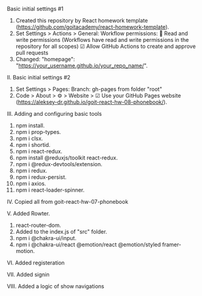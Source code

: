 Basic initial settings #1
1. Created this repository by React homework template (https://github.com/goitacademy/react-homework-template).
2. Set Settings > Actions > General:
   Workflow permissions:
   🔘 Read and write permissions (Workflows have read and write permissions in the repository for all scopes)
   ☑  Allow GitHub Actions to create and approve pull requests
3. Changed: "homepage": "https://your_username.github.io/your_repo_name/".

II. Basic initial settings #2
1. Set Settings > Pages:
   Branch: gh-pages from folder "root"
2. Code > About > ⚙ > Website > ☑ Use your GitHub Pages website
   (https://aleksey-dr.github.io/goit-react-hw-08-phonebook/).

III. Adding and configuring basic tools
1. npm install.
2. npm i prop-types.
3. npm i clsx.
4. npm i shortid.
5. npm i react-redux.
6. npm install @reduxjs/toolkit react-redux.
7. npm i @redux-devtools/extension.
8. npm i redux.
9. npm i redux-persist.
10. npm i axios.
11. npm i react-loader-spinner.

IV. Copied all from goit-react-hw-07-phonebook

V. Added Rowter.
1. react-router-dom.
2. Added <BrowserRouter> to the index.js of "src" folder.
3. npm i @chakra-ui/input.
4. npm i @chakra-ui/react @emotion/react @emotion/styled framer-motion.

VI. Added registeration

VII. Added signin

VIII. Added a logic of show navigations
